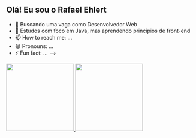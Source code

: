 ## Olá! Eu sou o Rafael Ehlert

- 🔭 Buscando uma vaga como Desenvolvedor Web
- 🌱 Estudos com foco em Java, mas aprendendo principios de front-end
- 📫 How to reach me: ...
- 😄 Pronouns: ...
- ⚡ Fun fact: ...
-->

<div>
    <a href="https://github.com/codehunter6667">
    <img height="180em" src="https://github-readme-stats.vercel.app/api?username=codehunter6667&show_icons=true&theme=dracula&include_all_commits=true&count_private=true"/>
      <img height="180em" src="https://github-readme-stats.vercel.app/api/top.langs/?username=codehunter6667&layout=compact&langs_count=16&theme=dracula"/>
</div>
